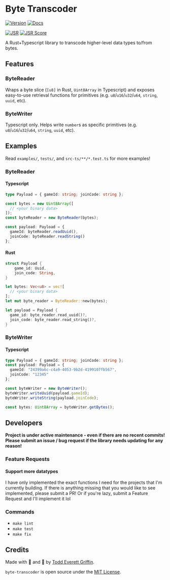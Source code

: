 # Byte Transcoder

[![Version](https://img.shields.io/crates/v/byte-transcoder)](https://crates.io/crates/byte-transcoder)
[![Docs](https://docs.rs/byte-transcoder/badge.svg)](https://docs.rs/byte-transcoder)

[![JSR](https://jsr.io/badges/@todd/byte-transcoder)](https://jsr.io/@todd/byte-transcoder)
[![JSR Score](https://jsr.io/badges/@todd/byte-transcoder/score)](https://jsr.io/@todd/byte-transcoder)

A Rust+Typescript library to transcode higher-level data types to/from bytes.

## Features

### ByteReader

Wraps a byte slice (`[u8]` in Rust, `Uint8Array` in Typescript) and exposes
easy-to-use retrieval functions for primitives (e.g. `u8`/`u16`/`u32`/`u64`,
`string`, `uuid`, etc).

### ByteWriter

Typescript only. Helps write `number`s as specific primitives (e.g. `u8`/`u16`/`u32`/`u64`, `string`, `uuid`, etc).

## Examples

Read `examples/`, `tests/`, and `src-ts/**/*.test.ts` for more examples!

### ByteReader

#### Typescript

```typescript
type Payload = { gameId: string; joinCode: string };

const bytes = new Uint8Array([
  // <your binary data>
]);
const byteReader = new ByteReader(bytes);

const payload: Payload = {
  gameId: byteReader.readUuid(),
  joinCode: byteReader.readString()
};
```

#### Rust

```rust
struct Payload {
    game_id: Uuid,
    join_code: String,
}

let bytes: Vec<u8> = vec![
  // <your binary data>
];
let mut byte_reader = ByteReader::new(bytes);

let payload = Payload {
  game_id: byte_reader.read_uuid()?,
  join_code: byte_reader.read_string()?,
}
```

### ByteWriter

#### Typescript

```typescript
type Payload = { gameId: string; joinCode: string };
const payload: Payload = {
  gameId: "24399a6c-c4a9-4053-9b2d-4199107fb567",
  joinCode: "12345"
};

const byteWriter = new ByteWriter();
byteWriter.writeUuid(payload.gameId);
byteWriter.writeString(payload.joinCode);

const bytes: Uint8Array = byteWriter.getBytes();
```

## Developers

**Project is under active maintenance - even if there are no recent commits!
Please submit an issue / bug request if the library needs updating for any
reason!**

### Feature Requests

#### Support more datatypes

I have only implemented the exact functions I need for the projects that I'm
currently building. If there is anything missing that you would like to see
implemented, please submit a PR! Or if you're lazy, submit a Feature Request and
I'll implement it lol

### Commands

- `make lint`
- `make test`
- `make fix`

## Credits

Made with 🤬 and 🥲 by [Todd Everett Griffin](https://www.toddgriffin.me/).

`byte-transcoder` is open source under the
[MIT License](https://github.com/goddtriffin/byte-transcoder/blob/main/LICENSE).
